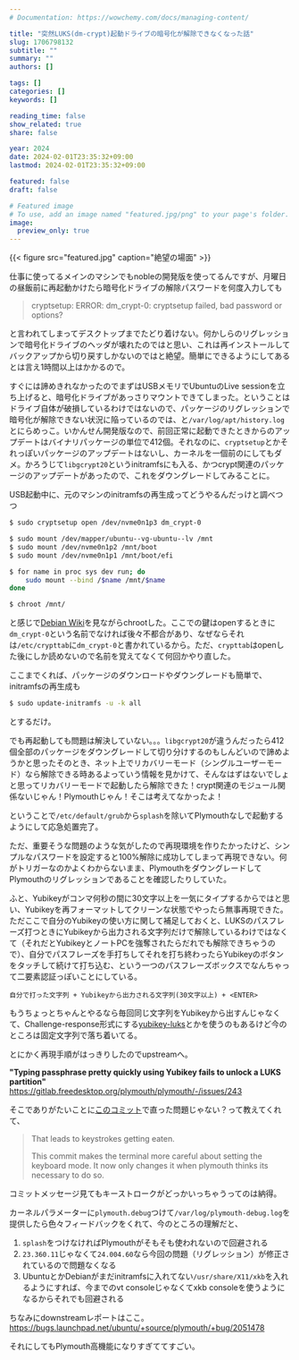 ```yaml
---
# Documentation: https://wowchemy.com/docs/managing-content/

title: "突然LUKS(dm-crypt)起動ドライブの暗号化が解除できなくなった話"
slug: 1706798132
subtitle: ""
summary: ""
authors: []

tags: []
categories: []
keywords: []

reading_time: false
show_related: true
share: false

year: 2024
date: 2024-02-01T23:35:32+09:00
lastmod: 2024-02-01T23:35:32+09:00

featured: false
draft: false

# Featured image
# To use, add an image named "featured.jpg/png" to your page's folder.
image:
  preview_only: true
---
```


{{< figure src="featured.jpg" caption="絶望の場面" >}}

仕事に使ってるメインのマシンでもnobleの開発版を使ってるんですが、月曜日の昼飯前に再起動かけたら暗号化ドライブの解除パスワードを何度入力しても

> cryptsetup: ERROR: dm_crypt-0: cryptsetup failed, bad password or options?

と言われてしまってデスクトップまでたどり着けない。何かしらのリグレッションで暗号化ドライブのヘッダが壊れたのではと思い、これは再インストールしてバックアップから切り戻すしかないのではと絶望。簡単にできるようにしてあるとは言え1時間以上はかかるので。

すぐには諦めきれなかったのでまずはUSBメモリでUbuntuのLive sessionを立ち上げると、暗号化ドライブがあっさりマウントできてしまった。ということはドライブ自体が破損しているわけではないので、パッケージのリグレッションで暗号化が解除できない状況に陥っているのでは、と`/var/log/apt/history.log`とにらめっこ。いかんせん開発版なので、前回正常に起動できたときからのアップデートはバイナリパッケージの単位で412個。それなのに、`cryptsetup`とかそれっぽいパッケージのアップデートはないし、カーネルを一個前のにしてもダメ。かろうじて`libgcrypt20`というinitramfsにも入る、かつcrypt関連のパッケージのアップデートがあったので、これをダウングレードしてみることに。

USB起動中に、元のマシンのinitramfsの再生成ってどうやるんだっけと調べつつ

```bash
$ sudo cryptsetup open /dev/nvme0n1p3 dm_crypt-0

$ sudo mount /dev/mapper/ubuntu--vg-ubuntu--lv /mnt
$ sudo mount /dev/nvme0n1p2 /mnt/boot
$ sudo mount /dev/nvme0n1p1 /mnt/boot/efi

$ for name in proc sys dev run; do
    sudo mount --bind /$name /mnt/$name
done

$ chroot /mnt/
```

と感じで[Debian Wiki](https://wiki.debian.org/RescueLive)を見ながらchrootした。ここでの鍵はopenするときに`dm_crypt-0`という名前でなければ後々不都合があり、なぜならそれは`/etc/crypttab`に`dm_crypt-0`と書かれているから。ただ、`crypttab`はopenした後にしか読めないので名前を覚えてなくて何回かやり直した。

ここまでくれば、パッケージのダウンロードやダウングレードも簡単で、initramfsの再生成も
```bash
$ sudo update-initramfs -u -k all
```
とするだけ。

でも再起動しても問題は解決していない。。。`libgcrypt20`が違うんだったら412個全部のパッケージをダウングレードして切り分けするのもしんどいので諦めようかと思ったそのとき、ネット上でリカバリーモード（シングルユーザーモード）なら解除できる時あるよっていう情報を見かけて、そんなはずはないでしょと思ってリカバリーモードで起動したら解除できた！crypt関連のモジュール関係ないじゃん！Plymouthじゃん！そこは考えてなかったよ！

ということで`/etc/default/grub`から`splash`を除いてPlymouthなしで起動するようにして応急処置完了。

ただ、重要そうな問題のような気がしたので再現環境を作りたかったけど、シンプルなパスワードを設定すると100%解除に成功してしまって再現できない。何がトリガーなのかよくわからないまま、PlymouthをダウングレードしてPlymouthのリグレッションであることを確認したりしていた。

ふと、Yubikeyがコンマ何秒の間に30文字以上を一気にタイプするからではと思い、Yubikeyを再フォーマットしてクリーンな状態でやったら無事再現できた。ただここで自分のYubikeyの使い方に関して補足しておくと、LUKSのパスフレーズ打つときにYubikeyから出力される文字列だけで解除しているわけではなくて（それだとYubikeyとノートPCを強奪されたらだれでも解除できちゃうので）、自分でパスフレーズを手打ちしてそれを打ち終わったらYubikeyのボタンをタッチして続けて打ち込む、という一つのパスフレーズボックスでなんちゃって二要素認証っぽいことにしている。

```
自分で打った文字列 + Yubikeyから出力される文字列(30文字以上) + <ENTER>
```

もうちょっとちゃんとやるなら毎回同じ文字列をYubikeyから出すんじゃなくて、Challenge-response形式にする[yubikey-luks](https://launchpad.net/ubuntu/+source/yubikey-luks)とかを使うのもあるけど今のところは固定文字列で落ち着いてる。


とにかく再現手順がはっきりしたのでupstreamへ。

**"Typing passphrase pretty quickly using Yubikey fails to unlock a LUKS partition"**  
https://gitlab.freedesktop.org/plymouth/plymouth/-/issues/243

そこでありがたいことに[このコミット](https://gitlab.freedesktop.org/plymouth/plymouth/-/commit/6e411c7dcb77b69d7d4e897f6a5676f8bfb1c516)で直った問題じゃない？って教えてくれて、

> That leads to keystrokes getting eaten.
> 
> This commit makes the terminal more careful about setting the
> keyboard mode. It now only changes it when plymouth thinks its
> necessary to do so.

コミットメッセージ見てもキーストロークがどっかいっちゃうってのは納得。

カーネルパラメーターに`plymouth.debug`つけて`/var/log/plymouth-debug.log`を提供したら色々フィードバックをくれて、今のところの理解だと、

1. `splash`をつけなければPlymouthがそもそも使われないので回避される
1. `23.360.11`じゃなくて`24.004.60`なら今回の問題（リグレッション）が修正されているので問題なくなる
1. UbuntuとかDebianがまだinitramfsに入れてない`/usr/share/X11/xkb`を入れるようにすれば、今までのvt consoleじゃなくてxkb consoleを使うようになるからそれでも回避される

ちなみにdownstreamレポートはここ。  
https://bugs.launchpad.net/ubuntu/+source/plymouth/+bug/2051478

それにしてもPlymouth高機能になりすぎててすごい。
